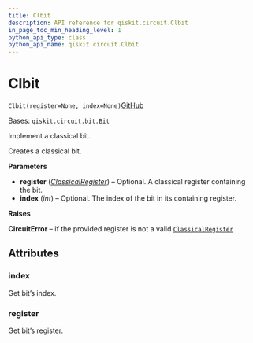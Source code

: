 ```yaml
---
title: Clbit
description: API reference for qiskit.circuit.Clbit
in_page_toc_min_heading_level: 1
python_api_type: class
python_api_name: qiskit.circuit.Clbit
---
```


# Clbit

<span id="qiskit.circuit.Clbit" />

`Clbit(register=None, index=None)`[GitHub](https://github.com/qiskit/qiskit/tree/stable/0.42/qiskit/circuit/classicalregister.py "view source code")

Bases: `qiskit.circuit.bit.Bit`

Implement a classical bit.

Creates a classical bit.

**Parameters**

*   **register** ([*ClassicalRegister*](qiskit.circuit.ClassicalRegister "qiskit.circuit.ClassicalRegister")) – Optional. A classical register containing the bit.
*   **index** (*int*) – Optional. The index of the bit in its containing register.

**Raises**

**CircuitError** – if the provided register is not a valid [`ClassicalRegister`](qiskit.circuit.ClassicalRegister "qiskit.circuit.ClassicalRegister")

## Attributes

<span id="qiskit.circuit.Clbit.index" />

### index

Get bit’s index.

<span id="qiskit.circuit.Clbit.register" />

### register

Get bit’s register.

